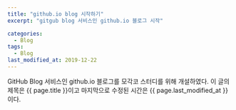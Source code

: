 ```yaml
---
title: "github.io blog 시작하기"
excerpt: "gitgub blog 서비스인 github.io 블로그 시작"

categories:
  - Blog
tags:
  - Blog
last_modified_at: 2019-12-22
---
```


GitHub Blog 서비스인 github.io 블로그를 모각코 스터디를 위해 개설하였다.
이 글의 제목은 {{ page.title }}이고 마지막으로 수정된 시간은 {{ page.last_modified_at }} 이다.





